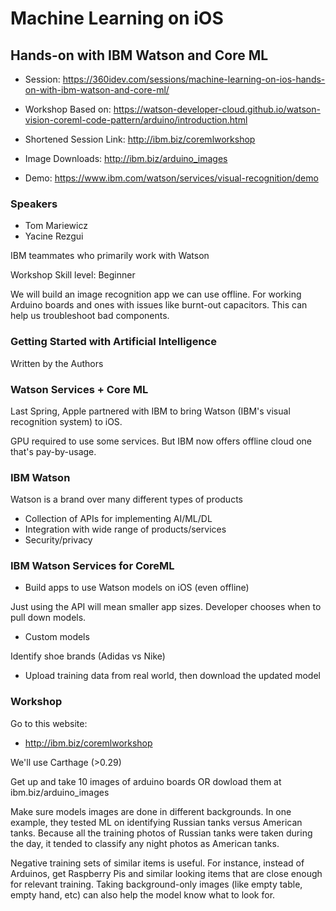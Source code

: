 # Machine Learning on iOS
## Hands-on with IBM Watson and Core ML

* Session: https://360idev.com/sessions/machine-learning-on-ios-hands-on-with-ibm-watson-and-core-ml/

* Workshop Based on: https://watson-developer-cloud.github.io/watson-vision-coreml-code-pattern/arduino/introduction.html

* Shortened Session Link: http://ibm.biz/coremlworkshop
* Image Downloads: http://ibm.biz/arduino_images

* Demo:
https://www.ibm.com/watson/services/visual-recognition/demo

### Speakers
* Tom Mariewicz
* Yacine Rezgui

IBM teammates who primarily work with Watson

Workshop Skill level: Beginner

We will build an image recognition app we can use offline.  For working Arduino boards and ones with issues like burnt-out capacitors.  This can help us troubleshoot bad components.

### Getting Started with Artificial Intelligence
Written by the Authors

### Watson Services + Core ML
Last Spring, Apple partnered with IBM to bring Watson (IBM's visual recognition system) to iOS.

GPU required to use some services.  But IBM now offers offline cloud one that's pay-by-usage.

### IBM Watson

Watson is a brand over many different types of products

- Collection of APIs for implementing AI/ML/DL
- Integration with wide range of products/services
- Security/privacy

### IBM Watson Services for CoreML

- Build apps to use Watson models on iOS (even offline)

Just using the API will mean smaller app sizes.  Developer chooses when to pull down models.

- Custom models

Identify shoe brands (Adidas vs Nike)

- Upload training data from real world, then download the updated model

### Workshop

Go to this website:
* http://ibm.biz/coremlworkshop

We'll use Carthage (>0.29)

Get up and take 10 images of arduino boards OR dowload them at ibm.biz/arduino_images

Make sure models images are done in different backgrounds.  In one example, they tested ML on identifying Russian tanks versus American tanks.  Because all the training photos of Russian tanks were taken during the day, it tended to classify any night photos as American tanks.

Negative training sets of similar items is useful.  For instance, instead of Arduinos, get Raspberry Pis and similar looking items that are close enough for relevant training.  Taking background-only images (like empty table, empty hand, etc) can also help the model know what to look for.
